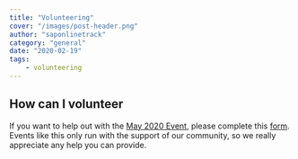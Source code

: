 ```yaml
---
title: "Volunteering"
cover: "/images/post-header.png"
author: "saponlinetrack"
category: "general"
date: "2020-02-19"
tags:
    - volunteering
---
```

## How can I volunteer

If you want to help out with the [May 2020 Event](/may-2020-event), please complete this [form](https://forms.gle/mAxv41SARgbNMw5S6).  Events like this only run with the support of our community, so we really appreciate any help you can provide.
